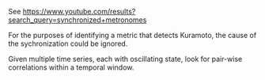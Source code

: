 See <https://www.youtube.com/results?search_query=synchronized+metronomes>

For the purposes of identifying a metric that detects Kuramoto, the cause of the sychronization could be ignored.

Given multiple time series, each with oscillating state, look for pair-wise correlations within a temporal window.


